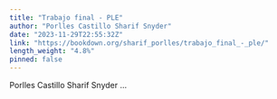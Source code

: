 ```yaml
---
title: "Trabajo final - PLE"
author: "Porlles Castillo Sharif Snyder"
date: "2023-11-29T22:55:32Z"
link: "https://bookdown.org/sharif_porlles/trabajo_final_-_ple/"
length_weight: "4.8%"
pinned: false
---
```


Porlles Castillo Sharif Snyder ...
